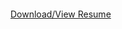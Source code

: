 <object data="https://github.com/JamesMurphyy/Resume/blob/main/James Murphy Resume.pdf" type="application/pdf">
    <embed src="https://github.com/JamesMurphyy/Resume/blob/main/James Murphy Resume.pdf">
        <p><a href="https://github.com/JamesMurphyy/Resume/blob/main/James Murphy Resume.pdf">Download/View Resume</a></p>
    </embed>
</object>

